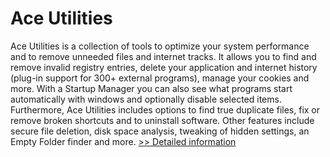 # Ace Utilities
Ace Utilities is a collection of tools to optimize your system performance and to remove unneeded files and internet tracks. It allows you to find and remove invalid registry entries, delete your application and internet history (plug-in support for 300+ external programs), manage your cookies and more. With a Startup Manager you can also see what programs start automatically with windows and optionally disable selected items. Furthermore, Ace Utilities includes options to find true duplicate files, fix or remove broken shortcuts and to uninstall software. Other features include secure file deletion, disk space analysis, tweaking of hidden settings, an Empty Folder finder and more.
[>> Detailed information](https://secure.shareit.com/shareit/product.html?productid=188318&affiliateid=200057808)